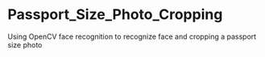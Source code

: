 # Passport_Size_Photo_Cropping
Using OpenCV face recognition to recognize face and cropping a passport size photo
